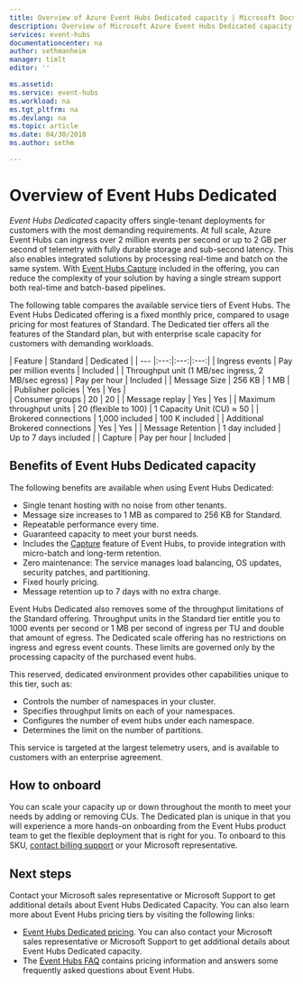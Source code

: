 ```yaml
---
title: Overview of Azure Event Hubs Dedicated capacity | Microsoft Docs
description: Overview of Microsoft Azure Event Hubs Dedicated capacity.
services: event-hubs
documentationcenter: na
author: sethmanheim
manager: timlt
editor: ''

ms.assetid:
ms.service: event-hubs
ms.workload: na
ms.tgt_pltfrm: na
ms.devlang: na
ms.topic: article
ms.date: 04/30/2018
ms.author: sethm

---
```


# Overview of Event Hubs Dedicated

*Event Hubs Dedicated* capacity offers single-tenant deployments for customers with the most demanding requirements. At full scale, Azure Event Hubs can ingress over 2 million events per second or up to 2 GB per second of telemetry with fully durable storage and sub-second latency. This also enables integrated solutions by processing real-time and batch on the same system. With [Event Hubs Capture](event-hubs-capture-overview.md) included in the offering, you can reduce the complexity of your solution by having a single stream support both real-time and batch-based pipelines.

The following table compares the available service tiers of Event Hubs. The Event Hubs Dedicated offering is a fixed monthly price, compared to usage pricing for most features of Standard. The Dedicated tier offers all the features of the Standard plan, but with enterprise scale capacity for customers with demanding workloads. 

| Feature | Standard | Dedicated |
| --- |:---:|:---:|:---:|
| Ingress events | Pay per million events | Included |
| Throughput unit (1 MB/sec ingress, 2 MB/sec egress) | Pay per hour | Included |
| Message Size | 256 KB | 1 MB |
| Publisher policies | Yes | Yes |	 
| Consumer groups | 20 | 20 |
| Message replay | Yes | Yes |
| Maximum throughput units | 20 (flexible to 100)	| 1 Capacity Unit (CU) ≈ 50 |
| Brokered connections | 1,000 included | 100 K included |
| Additional Brokered connections | Yes | Yes |
| Message Retention | 1 day included | Up to 7 days included |
| Capture | Pay per hour | Included |

## Benefits of Event Hubs Dedicated capacity

The following benefits are available when using Event Hubs Dedicated:

* Single tenant hosting with no noise from other tenants.
* Message size increases to 1 MB as compared to 256 KB for Standard.
* Repeatable performance every time.
* Guaranteed capacity to meet your burst needs.
* Includes the [Capture](event-hubs-capture-overview.md) feature of Event Hubs, to provide integration with micro-batch and long-term retention.
* Zero maintenance: The service manages load balancing, OS updates, security patches, and partitioning.
* Fixed hourly pricing.
* Message retention up to 7 days with no extra charge.

Event Hubs Dedicated also removes some of the throughput limitations of the Standard offering. Throughput units in the Standard tier entitle you to 1000 events per second or 1 MB per second of ingress per TU and double that amount of egress. The Dedicated scale offering has no restrictions on ingress and egress event counts. These limits are governed only by the processing capacity of the purchased event hubs.

This reserved, dedicated environment provides other capabilities unique to this tier, such as:

* Controls the number of namespaces in your cluster.
* Specifies throughput limits on each of your namespaces.
* Configures the number of event hubs under each namespace.
* Determines the limit on the number of partitions.

This service is targeted at the largest telemetry users, and is available to customers with an enterprise agreement.

## How to onboard

You can scale your capacity up or down throughout the month to meet your needs by adding or removing CUs. The Dedicated plan is unique in that you will experience a more hands-on onboarding from the Event Hubs product team to get the flexible deployment that is right for you. To onboard to this SKU, [contact billing support](https://ms.portal.azure.com/#create/Microsoft.Support) or your Microsoft representative.

## Next steps

Contact your Microsoft sales representative or Microsoft Support to get additional details about Event Hubs Dedicated Capacity. You can also learn more about Event Hubs pricing tiers by visiting the following links:

- [Event Hubs Dedicated pricing](https://azure.microsoft.com/pricing/details/event-hubs/). You can also contact your Microsoft sales representative or Microsoft Support to get additional details about Event Hubs Dedicated capacity.
- The [Event Hubs FAQ](event-hubs-faq.md) contains pricing information and answers some frequently asked questions about Event Hubs. 
